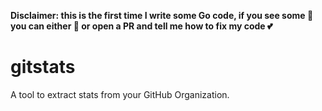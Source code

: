 **Disclaimer: this is the first time I write some Go code, if you see some :poop: you can either :see_no_evil: or open a PR and tell me how to fix my code :two_hearts:**

# gitstats
A tool to extract stats from your GitHub Organization.
